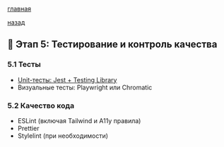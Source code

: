 

[главная](../../../README.md)


[назад](../../mainPageTech.md)

## 🧪 Этап 5: Тестирование и контроль качества

### 5.1 Тесты
- [Unit-тесты: Jest + Testing Library](./UnitTests/unitTests.md)
- Визуальные тесты: Playwright или Chromatic

### 5.2 Качество кода
- ESLint (включая Tailwind и A11y правила)
- Prettier
- Stylelint (при необходимости)
